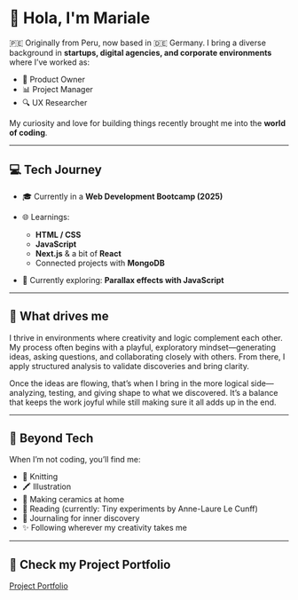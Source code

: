 # 👋 Hola, I'm Mariale

🇵🇪 Originally from Peru, now based in 🇩🇪 Germany.
I bring a diverse background in **startups, digital agencies, and corporate environments** where I’ve worked as:

* 🧭 Product Owner
* 📊 Project Manager
* 🔍 UX Researcher

My curiosity and love for building things recently brought me into the **world of coding**.

---

## 💻 Tech Journey

* 🎓 Currently in a **Web Development Bootcamp (2025)**
* 🌐 Learnings:

  * **HTML / CSS**
  * **JavaScript**
  * **Next.js** & a bit of **React**
  * Connected projects with **MongoDB**
* 🎨 Currently exploring: **Parallax effects with JavaScript**

---

## 🌱 What drives me

I thrive in environments where creativity and logic complement each other. My process often begins with a playful, exploratory mindset—generating ideas, asking questions, and collaborating closely with others. From there, I apply structured analysis to validate discoveries and bring clarity.

Once the ideas are flowing, that’s when I bring in the more logical side—analyzing, testing, and giving shape to what we discovered. It’s a balance that keeps the work joyful while still making sure it all adds up in the end.

---

## 🎨 Beyond Tech

When I’m not coding, you’ll find me:

* 🧶 Knitting
* 🖍️ Illustration
* 🏺 Making ceramics at home
* 📖 Reading (currently: Tiny experiments by Anne-Laure Le Cunff)
* 📓 Journaling for inner discovery
* ✨ Following wherever my creativity takes me

---

## 🚀 Check my Project Portfolio
[Project Portfolio](/Albrecht_Portfolio2025.pdf)




